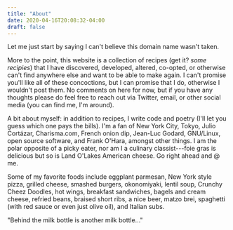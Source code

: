 ```yaml
---
title: "About"
date: 2020-04-16T20:08:32-04:00
draft: false
---
```


Let me just start by saying I can't believe this domain name wasn't taken.

More to the point, this website is a collection of recipes (get it?  _some
recipies_) that I have discovered, developed, altered, co-opted, or otherwise
can't find anywhere else and want to be able to make again.  I can't promise
you'll like all of these concoctions, but I can promise that I do, otherwise I
wouldn't post them.  No comments on here for now, but if you have any thoughts
please do feel free to reach out via Twitter, email, or other social media (you
can find me, I'm around).

A bit about myself: in addition to recipes, I write code and poetry (I'll let
you guess which one pays the bills).  I'm a fan of New York City, Tokyo, Julio
Cortázar, Charisma.com, French onion dip, Jean-Luc Godard, GNU/Linux, open
source software, and Frank O'Hara, amongst other things.  I am the polar
opposite of a picky eater, nor am I  a culinary classist---foie gras is
delicious but so is Land O'Lakes American cheese.  Go right ahead and @ me.

Some of my favorite foods include eggplant parmesan, New York style pizza,
grilled cheese, smashed burgers, okonomiyaki, lentil soup, Crunchy Cheez
Doodles, hot wings, breakfast sandwiches, bagels and cream cheese, refried
beans, braised short ribs, a nice beer, matzo brei, spaghetti (with red sauce
or even just olive oil), and Italian subs.

"Behind the milk bottle is another milk bottle..."

